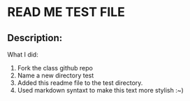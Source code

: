 # READ ME TEST FILE
## Description: 

What I did: 
1. Fork the class github repo
2. Name a new directory test
3. Added this readme file to the test directory. 
4. Used markdown syntaxt to make this text more stylish :~)
